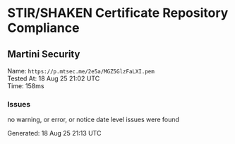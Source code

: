 # STIR/SHAKEN Certificate Repository Compliance

## Martini Security

Name: `https://p.mtsec.me/2e5a/MGZ5GlzFaLXI.pem`\
Tested At: 18 Aug 25 21:02 UTC\
Time: 158ms

### Issues

no warning, or error, or notice date level issues were found

Generated: 18 Aug 25 21:13 UTC